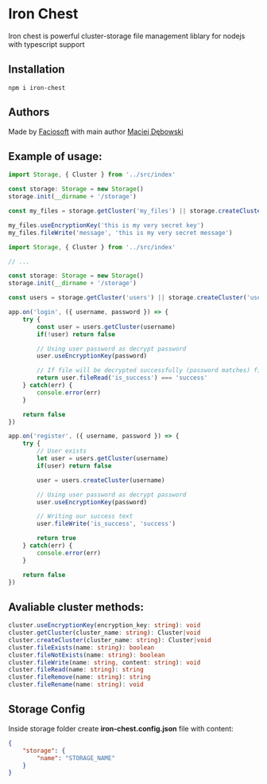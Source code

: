 # Iron Chest
Iron chest is powerful cluster-storage file management liblary for nodejs with typescript support

## Installation
```
npm i iron-chest
```

## Authors
Made by [Faciosoft](https://github.com/Faciosoft) with main author [Maciej Dębowski](https://maciejdebowski.pl)

## Example of usage:

```ts
import Storage, { Cluster } from '../src/index'

const storage: Storage = new Storage()
storage.init(__dirname + '/storage')

const my_files = storage.getCluster('my_files') || storage.createCluster('my_files')

my_files.useEncryptionKey('this is my very secret key')
my_files.fileWrite('message', 'this is my very secret message')
```

```ts
import Storage, { Cluster } from '../src/index'

// ...

const storage: Storage = new Storage()
storage.init(__dirname + '/storage')

const users = storage.getCluster('users') || storage.createCluster('users')

app.on('login', ({ username, password }) => {
    try {
        const user = users.getCluster(username)
        if(!user) return false

        // Using user password as decrypt password
        user.useEncryptionKey(password)

        // If file will be decrypted successfully (password matches) file should contains 'success' text as content
        return user.fileRead('is_success') === 'success'
    } catch(err) {
        console.error(err)
    }

    return false
})

app.on('register', ({ username, password }) => {
    try {
        // User exists
        let user = users.getCluster(username)
        if(user) return false

        user = users.createCluster(username)

        // Using user password as decrypt password
        user.useEncryptionKey(password)

        // Writing our success text
        user.fileWrite('is_success', 'success')

        return true
    } catch(err) {
        console.error(err)
    }

    return false
})
```

## Avaliable cluster methods:
```ts
cluster.useEncryptionKey(encryption_key: string): void
cluster.getCluster(cluster_name: string): Cluster|void
cluster.createCluster(cluster_name: string): Cluster|void
cluster.fileExists(name: string): boolean
cluster.fileNotExists(name: string): boolean
cluster.fileWrite(name: string, content: string): void
cluster.fileRead(name: string): string
cluster.fileRemove(name: string): string
cluster.fileRename(name: string): void
```

## Storage Config
Inside storage folder create **iron-chest.config.json** file with content:
```json
{
    "storage": {
        "name": "STORAGE_NAME"
    }
}
```
